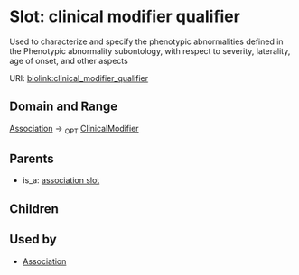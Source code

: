 # Slot: clinical modifier qualifier


Used to characterize and specify the phenotypic abnormalities defined in the Phenotypic abnormality subontology, with respect to severity, laterality, age of onset, and other aspects

URI: [biolink:clinical_modifier_qualifier](https://w3id.org/biolink/vocab/clinical_modifier_qualifier)
## Domain and Range

[Association](Association.md) ->  <sub>OPT</sub> [ClinicalModifier](ClinicalModifier.md)
## Parents

 *  is_a: [association slot](association_slot.md)
## Children

## Used by

 * [Association](Association.md)
